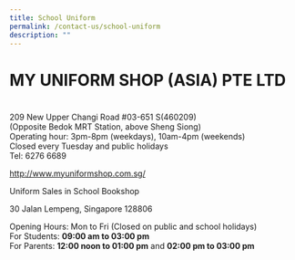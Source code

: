 ```yaml
---
title: School Uniform
permalink: /contact-us/school-uniform
description: ""
---
```

# MY UNIFORM SHOP (ASIA) PTE LTD
# 
209 New Upper Changi Road #03-651 S(460209)<br>
(Opposite Bedok MRT Station, above Sheng Siong)<br>
Operating hour: 3pm-8pm (weekdays), 10am-4pm (weekends)<br>
Closed every Tuesday and public holidays<br>
Tel: 6276 6689

[http://www.myuniformshop.com.sg/ ](http://www.myuniformshop.com.sg/ )

Uniform Sales in School Bookshop

30 Jalan Lempeng, Singapore 128806 

Opening Hours: Mon to Fri (Closed on public and school holidays)<br>
For Students: **09:00 am to 03:00 pm**<br>
For Parents: **12:00 noon to 01:00 pm** and **02:00 pm to 03:00 pm**